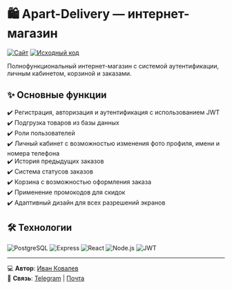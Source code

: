 # 🛍 Apart-Delivery — интернет-магазин

[![Сайт](https://img.shields.io/badge/-Сайт-1E88E5?style=for-the-badge)](https://apart-delivery.ru/)
[![Исходный код](https://img.shields.io/badge/-ИСХОДНЫЙ_КОД-181717?style=for-the-badge&logo=github&logoColor=white)](https://github.com/ivkovalevv/apart-delivery)

Полнофункциональный интернет-магазин с системой аутентификации, личным кабинетом, корзиной и заказами.

## ✨ Основные функции

✔️ Регистрация, авторизация и аутентификация с использованием JWT  
✔️ Подгрузка товаров из базы данных  
✔️ Роли пользователей  
✔️ Личный кабинет с возможностью изменения фото профиля, имени и номера телефона  
✔️ История предыдущих заказов  
✔️ Система статусов заказов  
✔️ Корзина с возможностью оформления заказа  
✔️ Применение промокодов для скидок  
✔️ Адаптивный дизайн для всех разрешений экранов  

## 🛠 Технологии

![PostgreSQL](https://img.shields.io/badge/-PostgreSQL-4169E1?style=for-the-badge&logo=postgresql&logoColor=white)
![Express](https://img.shields.io/badge/-Express-000000?style=for-the-badge&logo=express&logoColor=white)
![React](https://img.shields.io/badge/-React-61DAFB?style=for-the-badge&logo=react&logoColor=black)
![Node.js](https://img.shields.io/badge/-Node.js-339933?style=for-the-badge&logo=node.js&logoColor=white)
![JWT](https://img.shields.io/badge/-JWT-000000?style=for-the-badge&logo=json-web-tokens&logoColor=white)

---

💻 **Автор**: [Иван Ковалев](https://kovalev-site.ru)  
📩 **Связь**: [Telegram](https://t.me/x_kovalev) | [Почта](mailto:ivkovalevv@gmail.ru)

